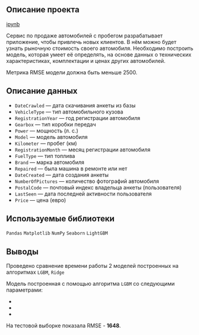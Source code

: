 ## Описание проекта

[ipynb](https://github.com/ClubsSuit/data-science-yandex-practicum/blob/main/09/car-price.ipynb)

Сервис по продаже автомобилей с пробегом разрабатывает приложение, чтобы привлечь новых клиентов. В нём можно будет узнать рыночную стоимость своего автомобиля. Необходимо построить модель, которая умеет её определять, на основе данных о технических характеристиках, комплектации и ценах других автомобилей. 

Метрика RMSE модели должна быть меньше 2500.

## Описание данных

* ```DateCrawled``` — дата скачивания анкеты из базы
* ```VehicleType``` — тип автомобильного кузова
* ```RegistrationYear``` — год регистрации автомобиля
* ```Gearbox``` — тип коробки передач
* ```Power``` — мощность (л. с.)
* ```Model``` — модель автомобиля
* ```Kilometer``` — пробег (км)
* ```RegistrationMonth``` — месяц регистрации автомобиля
* ```FuelType``` — тип топлива
* ```Brand``` — марка автомобиля
* ```Repaired``` — была машина в ремонте или нет
* ```DateCreated``` — дата создания анкеты
* ```NumberOfPictures``` — количество фотографий автомобиля
* ```PostalCode``` — почтовый индекс владельца анкеты (пользователя)
* ```LastSeen``` — дата последней активности пользователя
* ```Price``` — цена (евро)

## Используемые библиотеки

```Pandas```  ```Matplotlib```  ```NumPy```  ```Seaborn```  ```LightGBM```

## Выводы

Проведено сравнение времени работы 2 моделей построенных на алгоритмах ```LGBM```, ```Ridge```



Модель построенная с помощью алгоритма ```LGBM``` со следующими параметрами:

*
*
*

На тестовой выборке показала RMSE - **1648**.

